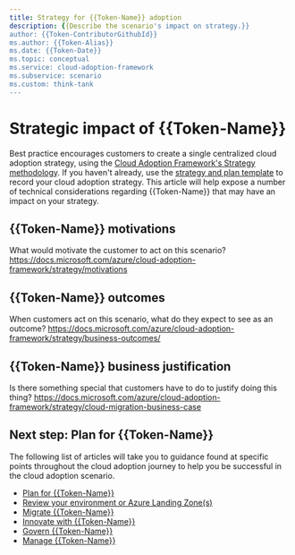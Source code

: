 ```yaml
---
title: Strategy for {{Token-Name}} adoption
description: {{Describe the scenario's impact on strategy.}}
author: {{Token-ContributorGithubId}}
ms.author: {{Token-Alias}}
ms.date: {{Token-Date}}
ms.topic: conceptual
ms.service: cloud-adoption-framework
ms.subservice: scenario
ms.custom: think-tank
---
```


# Strategic impact of {{Token-Name}}

Best practice encourages customers to create a single centralized cloud adoption strategy, using the [Cloud Adoption Framework's Strategy methodology](../../strategy/index.md). If you haven't already, use the [strategy and plan template](https://raw.githubusercontent.com/microsoft/CloudAdoptionFramework/master/plan/cloud-adoption-framework-strategy-and-plan-template.docx) to record your cloud adoption strategy. This article will help expose a number of technical considerations regarding {{Token-Name}} that may have an impact on your strategy.

## {{Token-Name}} motivations

What would motivate the customer to act on this scenario?
https://docs.microsoft.com/azure/cloud-adoption-framework/strategy/motivations

## {{Token-Name}} outcomes

When customers act on this scenario, what do they expect to see as an outcome?
https://docs.microsoft.com/azure/cloud-adoption-framework/strategy/business-outcomes/

## {{Token-Name}} business justification

Is there something special that customers have to do to justify doing this thing?
https://docs.microsoft.com/azure/cloud-adoption-framework/strategy/cloud-migration-business-case

## Next step: Plan for {{Token-Name}}

The following list of articles will take you to guidance found at specific points throughout the cloud adoption journey to help you be successful in the cloud adoption scenario.

- [Plan for {{Token-Name}}](./plan.md)
- [Review your environment or Azure Landing Zone(s)](./ready.md)
- [Migrate {{Token-Name}}](./migrate.md)
- [Innovate with {{Token-Name}}](./innovate.md)
- [Govern {{Token-Name}}](./govern.md)
- [Manage {{Token-Name}}](./manage.md)
